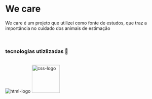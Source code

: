 <h1>We care</h1>
<p>We care é um projeto que utilizei como fonte de estudos, que traz a importância no cuidado dos animais de estimação </p>
<br>

### tecnologias utizlizadas 🚀
<br>

<img src="https://img.shields.io/badge/HTML5-E34F26?style=for-the-badge&logo=html5&logoColor=white" alt="html-logo"/>
<img src="https://img.shields.io/badge/CSS3-1572B6?style=for-the-badge&logo=css3&logoColor=white" alt="css-logo" width="88px"/>
